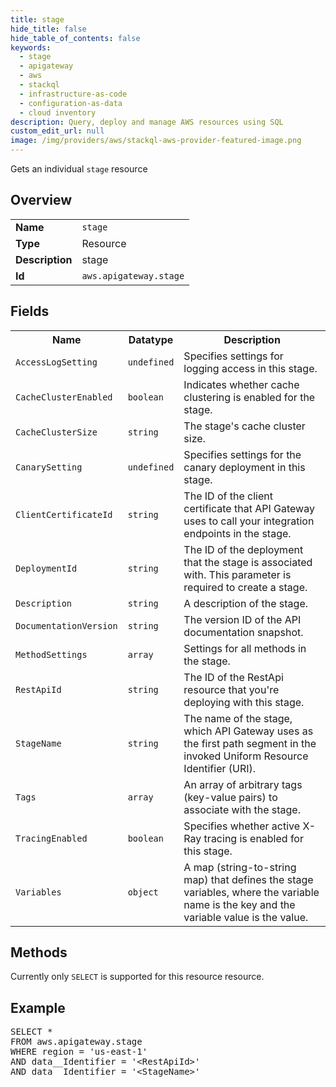 ```yaml
---
title: stage
hide_title: false
hide_table_of_contents: false
keywords:
  - stage
  - apigateway
  - aws
  - stackql
  - infrastructure-as-code
  - configuration-as-data
  - cloud inventory
description: Query, deploy and manage AWS resources using SQL
custom_edit_url: null
image: /img/providers/aws/stackql-aws-provider-featured-image.png
---
```

Gets an individual <code>stage</code> resource

## Overview
<table><tbody>
<tr><td><b>Name</b></td><td><code>stage</code></td></tr>
<tr><td><b>Type</b></td><td>Resource</td></tr>
<tr><td><b>Description</b></td><td>stage</td></tr>
<tr><td><b>Id</b></td><td><code>aws.apigateway.stage</code></td></tr>
</tbody></table>

## Fields
<table><tbody>
<tr><th>Name</th><th>Datatype</th><th>Description</th></tr>
<tr><td><code>AccessLogSetting</code></td><td><code>undefined</code></td><td>Specifies settings for logging access in this stage.</td></tr>
<tr><td><code>CacheClusterEnabled</code></td><td><code>boolean</code></td><td>Indicates whether cache clustering is enabled for the stage.</td></tr>
<tr><td><code>CacheClusterSize</code></td><td><code>string</code></td><td>The stage's cache cluster size.</td></tr>
<tr><td><code>CanarySetting</code></td><td><code>undefined</code></td><td>Specifies settings for the canary deployment in this stage.</td></tr>
<tr><td><code>ClientCertificateId</code></td><td><code>string</code></td><td>The ID of the client certificate that API Gateway uses to call your integration endpoints in the stage. </td></tr>
<tr><td><code>DeploymentId</code></td><td><code>string</code></td><td>The ID of the deployment that the stage is associated with. This parameter is required to create a stage. </td></tr>
<tr><td><code>Description</code></td><td><code>string</code></td><td>A description of the stage.</td></tr>
<tr><td><code>DocumentationVersion</code></td><td><code>string</code></td><td>The version ID of the API documentation snapshot.</td></tr>
<tr><td><code>MethodSettings</code></td><td><code>array</code></td><td>Settings for all methods in the stage.</td></tr>
<tr><td><code>RestApiId</code></td><td><code>string</code></td><td>The ID of the RestApi resource that you're deploying with this stage.</td></tr>
<tr><td><code>StageName</code></td><td><code>string</code></td><td>The name of the stage, which API Gateway uses as the first path segment in the invoked Uniform Resource Identifier (URI).</td></tr>
<tr><td><code>Tags</code></td><td><code>array</code></td><td>An array of arbitrary tags (key-value pairs) to associate with the stage.</td></tr>
<tr><td><code>TracingEnabled</code></td><td><code>boolean</code></td><td>Specifies whether active X-Ray tracing is enabled for this stage.</td></tr>
<tr><td><code>Variables</code></td><td><code>object</code></td><td>A map (string-to-string map) that defines the stage variables, where the variable name is the key and the variable value is the value.</td></tr>

</tbody></table>

## Methods
Currently only <code>SELECT</code> is supported for this resource resource.

## Example
<pre>
SELECT *<br/>FROM aws.apigateway.stage<br/>WHERE region = 'us-east-1'<br/>AND data__Identifier = '&lt;RestApiId&gt;'<br/>AND data__Identifier = '&lt;StageName&gt;'
</pre>
